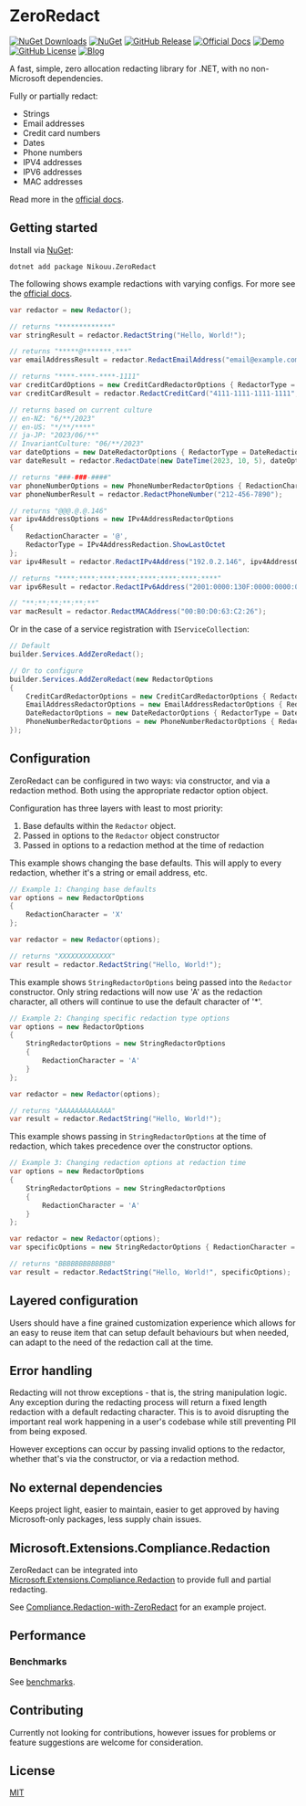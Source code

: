 # ZeroRedact

[![NuGet Downloads](https://img.shields.io/nuget/dt/Nikouu.ZeroRedact)](https://www.nuget.org/packages/Nikouu.ZeroRedact)
[![NuGet](https://img.shields.io/nuget/v/Nikouu.ZeroRedact)](https://www.nuget.org/packages/Nikouu.ZeroRedact)
[![GitHub Release](https://img.shields.io/github/v/release/nikouu/zeroredact)](https://github.com/nikouu/ZeroRedact/releases)
[![Official Docs](https://img.shields.io/badge/Official_Docs-blue?logo=gitbook)](https://nikouu.github.io/ZeroRedact/)
[![Demo](https://img.shields.io/badge/Demo-dd2257)](https://nikouu.github.io/ZeroRedact/demo/)
[![GitHub License](https://img.shields.io/github/license/nikouu/zeroredact)](https://github.com/nikouu/ZeroRedact/blob/main/LICENSE)
[![Blog](https://img.shields.io/badge/blog-nikouusitalo.com-8A2BE2)](https://www.nikouusitalo.com/)

A fast, simple, zero allocation redacting library for .NET, with no non-Microsoft dependencies.

Fully or partially redact:
- Strings
- Email addresses
- Credit card numbers
- Dates
- Phone numbers
- IPV4 addresses
- IPV6 addresses
- MAC addresses

Read more in the [official docs](https://nikouu.github.io/ZeroRedact/).

## Getting started

Install via [NuGet](https://www.nuget.org/packages/Nikouu.ZeroRedact/):
```
dotnet add package Nikouu.ZeroRedact
```

The following shows example redactions with varying configs. For more see the [official docs](https://nikouu.github.io/ZeroRedact/).

```csharp
var redactor = new Redactor();

// returns "*************"
var stringResult = redactor.RedactString("Hello, World!");

// returns "*****@*******.***"
var emailAddressResult = redactor.RedactEmailAddress("email@example.com");

// returns "****-****-****-1111"
var creditCardOptions = new CreditCardRedactorOptions { RedactorType = CreditCardRedaction.ShowLastFour };
var creditCardResult = redactor.RedactCreditCard("4111-1111-1111-1111", creditCardOptions);

// returns based on current culture
// en-NZ: "6/**/2023"
// en-US: "*/**/****"
// ja-JP: "2023/06/**"
// InvariantCulture: "06/**/2023"
var dateOptions = new DateRedactorOptions { RedactorType = DateRedaction.Day };
var dateResult = redactor.RedactDate(new DateTime(2023, 10, 5), dateOptions);

// returns "###-###-####"
var phoneNumberOptions = new PhoneNumberRedactorOptions { RedactionCharacter = '#' };
var phoneNumberResult = redactor.RedactPhoneNumber("212-456-7890");

// returns "@@@.@.@.146"
var ipv4AddressOptions = new IPv4AddressRedactorOptions
{
    RedactionCharacter = '@',
    RedactorType = IPv4AddressRedaction.ShowLastOctet
};
var ipv4Result = redactor.RedactIPv4Address("192.0.2.146", ipv4AddressOptions);

// returns "****:****:****:****:****:****:****:****"
var ipv6Result = redactor.RedactIPv6Address("2001:0000:130F:0000:0000:09C0:876A:130B");

// "**:**:**:**:**:**"
var macResult = redactor.RedactMACAddress("00:B0:D0:63:C2:26");
```

Or in the case of a service registration with `IServiceCollection`:

```csharp
// Default
builder.Services.AddZeroRedact();

// Or to configure
builder.Services.AddZeroRedact(new RedactorOptions
{
    CreditCardRedactorOptions = new CreditCardRedactorOptions { RedactorType = CreditCardRedaction.ShowLastFour },
    EmailAddressRedactorOptions = new EmailAddressRedactorOptions { RedactorType = EmailAddressRedaction.ShowFirstCharacters },
    DateRedactorOptions = new DateRedactorOptions { RedactorType = DateRedaction.Day },
    PhoneNumberRedactorOptions = new PhoneNumberRedactorOptions { RedactorType = PhoneNumberRedaction.ShowLastFour }
});
```

## Configuration

ZeroRedact can be configured in two ways: via constructor, and via a redaction method. Both using the appropriate redactor option object.

Configuration has three layers with least to most priority:
1. Base defaults within the `Redactor` object.
2. Passed in options to the `Redactor` object constructor
3. Passed in options to a redaction method at the time of redaction

This example shows changing the base defaults. This will apply to every redaction, whether it's a string or email address, etc.

```csharp
// Example 1: Changing base defaults
var options = new RedactorOptions
{
    RedactionCharacter = 'X'
};

var redactor = new Redactor(options);

// returns "XXXXXXXXXXXXX"
var result = redactor.RedactString("Hello, World!");
```

This example shows `StringRedactorOptions` being passed into the `Redactor` constructor. Only string redactions will now use 'A' as the redaction character, all others will continue to use the default character of '*'.
```csharp
// Example 2: Changing specific redaction type options
var options = new RedactorOptions
{
    StringRedactorOptions = new StringRedactorOptions
    {
        RedactionCharacter = 'A'
    }
};

var redactor = new Redactor(options);

// returns "AAAAAAAAAAAAA"
var result = redactor.RedactString("Hello, World!");
```

This example shows passing in `StringRedactorOptions` at the time of redaction, which takes precedence over the constructor options.
```csharp
// Example 3: Changing redaction options at redaction time
var options = new RedactorOptions
{
    StringRedactorOptions = new StringRedactorOptions
    {
        RedactionCharacter = 'A'
    }
};

var redactor = new Redactor(options);
var specificOptions = new StringRedactorOptions { RedactionCharacter = 'B' };

// returns "BBBBBBBBBBBBB"
var result = redactor.RedactString("Hello, World!", specificOptions);
```

## Layered configuration

Users should have a fine grained customization experience which allows for an easy to reuse item that can setup default behaviours but when needed, can adapt to the need of the redaction call at the time.

## Error handling

Redacting will not throw exceptions - that is, the string manipulation logic. Any exception during the redacting process will return a fixed length redaction with a default redacting character. This is to avoid disrupting the important real work happening in a user's codebase while still preventing PII from being exposed.

However exceptions can occur by passing invalid options to the redactor, whether that's via the constructor, or via a redaction method.

## No external dependencies

Keeps project light, easier to maintain, easier to get approved by having Microsoft-only packages, less supply chain issues.

## Microsoft.Extensions.Compliance.Redaction

ZeroRedact can be integrated into [Microsoft.Extensions.Compliance.Redaction](https://learn.microsoft.com/en-us/dotnet/api/microsoft.extensions.compliance.redaction) to provide full and partial redacting. 

See [Compliance.Redaction-with-ZeroRedact](https://github.com/nikouu/Compliance.Redaction-with-ZeroRedact) for an example project.

## Performance

### Benchmarks
See [benchmarks](benchmarks).

## Contributing

Currently not looking for contributions, however issues for problems or feature suggestions are welcome for consideration.

## License

[MIT](LICENSE)
